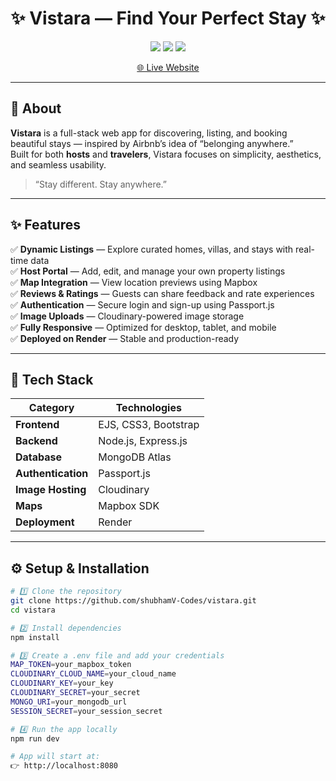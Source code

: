 <h1 align="center">✨ Vistara — Find Your Perfect Stay ✨</h1>

<p align="center">
  <img src="https://img.shields.io/badge/Status-Live-brightgreen" />
  <img src="https://img.shields.io/badge/Built%20With-Node.js%20%7C%20Express%20%7C%20MongoDB-blue" />
  <img src="https://img.shields.io/badge/Deployed%20On-Render-lightgrey" />
</p>

<p align="center">
  <a href="https://vistara-5oq3.onrender.com/" target="_blank">🌐 Live Website</a> 
</p>

---

## 🏡 About

**Vistara** is a full-stack web app for discovering, listing, and booking beautiful stays — inspired by Airbnb’s idea of “belonging anywhere.”  
Built for both **hosts** and **travelers**, Vistara focuses on simplicity, aesthetics, and seamless usability.

> “Stay different. Stay anywhere.”

---

## ✨ Features <a name="features"></a>

✅ **Dynamic Listings** — Explore curated homes, villas, and stays with real-time data  
✅ **Host Portal** — Add, edit, and manage your own property listings  
✅ **Map Integration** — View location previews using Mapbox  
✅ **Reviews & Ratings** — Guests can share feedback and rate experiences  
✅ **Authentication** — Secure login and sign-up using Passport.js  
✅ **Image Uploads** — Cloudinary-powered image storage  
✅ **Fully Responsive** — Optimized for desktop, tablet, and mobile  
✅ **Deployed on Render** — Stable and production-ready  

---


## 🧠 Tech Stack <a name="tech-stack"></a>

| Category | Technologies |
|-----------|--------------|
| **Frontend** | EJS, CSS3, Bootstrap |
| **Backend** | Node.js, Express.js |
| **Database** | MongoDB Atlas |
| **Authentication** | Passport.js |
| **Image Hosting** | Cloudinary |
| **Maps** | Mapbox SDK |
| **Deployment** | Render |

---

## ⚙️ Setup & Installation <a name="setup"></a>

```bash
# 1️⃣ Clone the repository
git clone https://github.com/shubhamV-Codes/vistara.git
cd vistara

# 2️⃣ Install dependencies
npm install

# 3️⃣ Create a .env file and add your credentials
MAP_TOKEN=your_mapbox_token
CLOUDINARY_CLOUD_NAME=your_cloud_name
CLOUDINARY_KEY=your_key
CLOUDINARY_SECRET=your_secret
MONGO_URI=your_mongodb_url
SESSION_SECRET=your_session_secret

# 4️⃣ Run the app locally
npm run dev

# App will start at:
👉 http://localhost:8080
